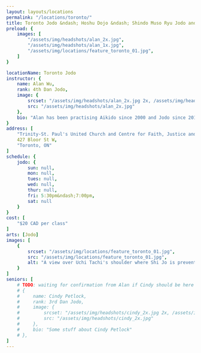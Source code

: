 ```yaml
---
layout: layouts/locations
permalink: "/locations/toronto/"
title: Toronto Jodo &ndash; Hoshu Dojo &ndash; Shindo Muso Ryu Jodo and Daito Ryu Aikijujutsu
preload: {
    images: [
        "/assets/img/headshots/alan_2x.jpg",
        "/assets/img/headshots/alan_1x.jpg",
        "/assets/img/locations/feature_toronto_01.jpg",
    ]
}

locationName: Toronto Jodo
instructor: {
    name: Alan Wu,
    rank: 4th Dan Jodo,
    image: {
        srcset: "/assets/img/headshots/alan_2x.jpg 2x, /assets/img/headshots/alan_1x.jpg 1x",
        src: "/assets/img/headshots/alan_2x.jpg"
    },
    bio: "Alan has been practising Aikido since 2000 and Jodo since 2010."
}
address: [
    "Trinity-St. Paul's United Church and Centre for Faith, Justice and the Arts",
    427 Bloor St W,
    "Toronto, ON"
]
schedule: {
    jodo: {
        sun: null,
        mon: null,
        tues: null,
        wed: null,
        thur: null,
        fri: 5:30pm&ndash;7:00pm,
        sat: null
    }
}
cost: [
    "$20 CAD per class"
]
arts: [Jodo]
images: [
    {
        srcset: "/assets/img/locations/feature_toronto_01.jpg",
        src: "/assets/img/locations/feature_toronto_01.jpg",
        alt: "A view over Uchi Tachi's shoulder where Shi Jo is preventing them from trying to cut by pointing the jo forward between the eyes. Both students are in a low squat."
    }
]
seniors: [
    # TODO: waiting for confirmation from Alan if Cindy should be here
    # {
    #     name: Cindy Petlock,
    #     rank: 3rd Dan Jodo,
    #     image: {
    #         srcset: "/assets/img/headshots/cindy_2x.jpg 2x, /assets/img/headshots/cindy_1x.jpg 1x",
    #         src: "/assets/img/headshots/cindy_2x.jpg"
    #     },
    #     bio: "Some stuff about Cindy Petlock"
    # },
]
---
```


<!-- TODO: waiting for details from Alan  -->
